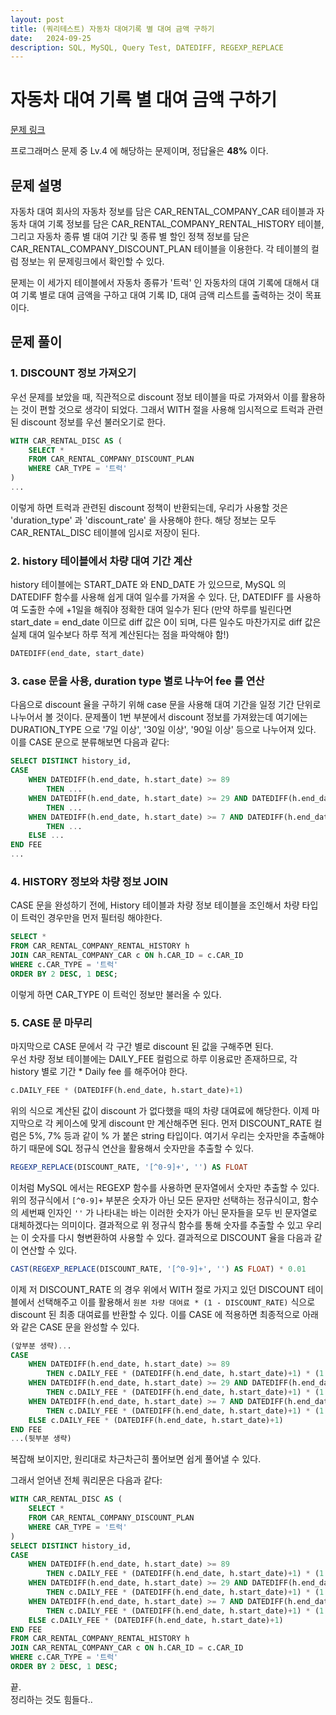```yaml
---
layout: post
title: (쿼리테스트) 자동차 대여기록 별 대여 금액 구하기
date:   2024-09-25
description: SQL, MySQL, Query Test, DATEDIFF, REGEXP_REPLACE
---
```


# 자동차 대여 기록 별 대여 금액 구하기
[문제 링크](https://school.programmers.co.kr/learn/courses/30/lessons/151141)

프로그래머스 문제 중 Lv.4 에 해당하는 문제이며, 정답율은 **48%** 이다.

## 문제 설명
자동차 대여 회사의 자동차 정보를 담은 CAR_RENTAL_COMPANY_CAR 테이블과 자동차 대여 기록 정보를 담은 CAR_RENTAL_COMPANY_RENTAL_HISTORY 테이블, 그리고 자동차 종류 별 대여 기간 및 종류 별 할인 정책 정보를 담은 CAR_RENTAL_COMPANY_DISCOUNT_PLAN 테이블을 이용한다. 각 테이블의 컬럼 정보는 위 문제링크에서 확인할 수 있다.

문제는 이 세가지 테이블에서 자동차 종류가 '트럭' 인 자동차의 대여 기록에 대해서 대여 기록 별로 대여 금액을 구하고 대여 기록 ID, 대여 금액 리스트를 출력하는 것이 목표이다.  

## 문제 풀이
### 1. DISCOUNT 정보 가져오기
우선 문제를 보았을 때, 직관적으로 discount 정보 테이블을 따로 가져와서 이를 활용하는 것이 편할 것으로 생각이 되었다. 그래서 WITH 절을 사용해 임시적으로 트럭과 관련된 discount 정보를 우선 불러오기로 한다.

```SQL
WITH CAR_RENTAL_DISC AS (
    SELECT *
    FROM CAR_RENTAL_COMPANY_DISCOUNT_PLAN
    WHERE CAR_TYPE = '트럭'
)
...
```
이렇게 하면 트럭과 관련된 discount 정책이 반환되는데, 우리가 사용할 것은 'duration_type' 과 'discount_rate' 을 사용해야 한다. 해당 정보는 모두 CAR_RENTAL_DISC 테이블에 임시로 저장이 된다.

### 2. history 테이블에서 차량 대여 기간 계산
history 테이블에는 START_DATE 와 END_DATE 가 있으므로, MySQL 의 DATEDIFF 함수를 사용해 쉽게 대여 일수를 가져올 수 있다. 단, DATEDIFF 를 사용하여 도출한 수에 +1일을 해줘야 정확한 대여 일수가 된다 (만약 하루를 빌린다면 start_date = end_date 이므로 diff 값은 0이 되며, 다른 일수도 마찬가지로 diff 값은 실제 대여 일수보다 하루 적게 계산된다는 점을 파악해야 함!)

```SQL
DATEDIFF(end_date, start_date)
```

### 3. case 문을 사용, duration type 별로 나누어 fee 를 연산
다음으로 discount 율을 구하기 위해 case 문을 사용해 대여 기간을 일정 기간 단위로 나누어서 볼 것이다. 문제풀이 1번 부분에서 discount 정보를 가져왔는데 여기에는 DURATION_TYPE 으로 '7일 이상', '30일 이상', '90일 이상' 등으로 나누어져 있다. 이를 CASE 문으로 분류해보면 다음과 같다:

```SQL
SELECT DISTINCT history_id,
CASE 
    WHEN DATEDIFF(h.end_date, h.start_date) >= 89 
        THEN ...
    WHEN DATEDIFF(h.end_date, h.start_date) >= 29 AND DATEDIFF(h.end_date, h.start_date) < 89 
        THEN ...
    WHEN DATEDIFF(h.end_date, h.start_date) >= 7 AND DATEDIFF(h.end_date, h.start_date) < 29 
        THEN ...
    ELSE ...
END FEE
...
```

### 4. HISTORY 정보와 차량 정보 JOIN
CASE 문을 완성하기 전에, History 테이블과 차량 정보 테이블을 조인해서 차량 타입이 트럭인 경우만을 먼저 필터링 해야한다. 
```SQL
SELECT *
FROM CAR_RENTAL_COMPANY_RENTAL_HISTORY h
JOIN CAR_RENTAL_COMPANY_CAR c ON h.CAR_ID = c.CAR_ID
WHERE c.CAR_TYPE = '트럭'
ORDER BY 2 DESC, 1 DESC;
```
이렇게 하면 CAR_TYPE 이 트럭인 정보만 불러올 수 있다.

### 5. CASE 문 마무리
마지막으로 CASE 문에서 각 구간 별로 discount 된 값을 구해주면 된다.  
우선 차량 정보 테이블에는 DAILY_FEE 컬럼으로 하루 이용료만 존재하므로, 각 history 별로 기간 * Daily fee 를 해주어야 한다.

```SQL
c.DAILY_FEE * (DATEDIFF(h.end_date, h.start_date)+1)
```
위의 식으로 계산된 값이 discount 가 없다했을 때의 차량 대여료에 해당한다. 이제 마지막으로 각 케이스에 맞게 discount 만 계산해주면 된다. 먼저 DISCOUNT_RATE 컬럼은 5%, 7% 등과 같이 % 가 붙은 string 타입이다. 여기서 우리는 숫자만을 추출해야 하기 때문에 SQL 정규식 연산을 활용해서 숫자만을 추출할 수 있다.

```SQL
REGEXP_REPLACE(DISCOUNT_RATE, '[^0-9]+', '') AS FLOAT
```
이처럼 MySQL 에서는 REGEXP 함수를 사용하면 문자열에서 숫자만 추출할 수 있다. 위의 정규식에서 ```[^0-9]+```  부분은 숫자가 아닌 모든 문자만 선택하는 정규식이고, 함수의 세번째 인자인 ```''``` 가 나타내는 바는 이러한 숫자가 아닌 문자들을 모두 빈 문자열로 대체하겠다는 의미이다. 결과적으로 위 정규식 함수를 통해 숫자를 추출할 수 있고 우리는 이 숫자를 다시 형변환하여 사용할 수 있다. 결과적으로 DISCOUNT 율을 다음과 같이 연산할 수 있다.
```SQL
CAST(REGEXP_REPLACE(DISCOUNT_RATE, '[^0-9]+', '') AS FLOAT) * 0.01
```
이제 저 DISCOUNT_RATE 의 경우 위에서 WITH 절로 가지고 있던 DISCOUNT 테이블에서 선택해주고 이를 활용해서 ```원본 차량 대여료 * (1 - DISCOUNT_RATE)``` 식으로 discount 된 최종 대여료를 반환할 수 있다. 이를 CASE 에 적용하면 최종적으로 아래와 같은 CASE 문을 완성할 수 있다.

```SQL
(앞부분 생략)...
CASE 
    WHEN DATEDIFF(h.end_date, h.start_date) >= 89 
        THEN c.DAILY_FEE * (DATEDIFF(h.end_date, h.start_date)+1) * (1 - (SELECT CAST(REGEXP_REPLACE(DISCOUNT_RATE, '[^0-9]+', '') AS FLOAT) * 0.01 AS numbers FROM CAR_RENTAL_DISC WHERE DURATION_TYPE = '90일 이상'))
    WHEN DATEDIFF(h.end_date, h.start_date) >= 29 AND DATEDIFF(h.end_date, h.start_date) < 89 
        THEN c.DAILY_FEE * (DATEDIFF(h.end_date, h.start_date)+1) * (1 - (SELECT CAST(REGEXP_REPLACE(DISCOUNT_RATE, '[^0-9]+', '') AS FLOAT) * 0.01 AS numbers FROM CAR_RENTAL_DISC WHERE DURATION_TYPE = '30일 이상'))
    WHEN DATEDIFF(h.end_date, h.start_date) >= 7 AND DATEDIFF(h.end_date, h.start_date) < 29 
        THEN c.DAILY_FEE * (DATEDIFF(h.end_date, h.start_date)+1) * (1 - (SELECT CAST(REGEXP_REPLACE(DISCOUNT_RATE, '[^0-9]+', '') AS FLOAT) * 0.01 AS numbers FROM CAR_RENTAL_DISC WHERE DURATION_TYPE = '7일 이상'))
    ELSE c.DAILY_FEE * (DATEDIFF(h.end_date, h.start_date)+1)
END FEE
...(뒷부분 생략)
```
복잡해 보이지만, 원리대로 차근차근히 풀어보면 쉽게 풀어낼 수 있다. 

그래서 얻어낸 전체 쿼리문은 다음과 같다:
```SQL
WITH CAR_RENTAL_DISC AS (
    SELECT *
    FROM CAR_RENTAL_COMPANY_DISCOUNT_PLAN
    WHERE CAR_TYPE = '트럭'
)
SELECT DISTINCT history_id,
CASE 
    WHEN DATEDIFF(h.end_date, h.start_date) >= 89 
        THEN c.DAILY_FEE * (DATEDIFF(h.end_date, h.start_date)+1) * (1 - (SELECT CAST(REGEXP_REPLACE(DISCOUNT_RATE, '[^0-9]+', '') AS FLOAT) * 0.01 AS numbers FROM CAR_RENTAL_DISC WHERE DURATION_TYPE = '90일 이상'))
    WHEN DATEDIFF(h.end_date, h.start_date) >= 29 AND DATEDIFF(h.end_date, h.start_date) < 89 
        THEN c.DAILY_FEE * (DATEDIFF(h.end_date, h.start_date)+1) * (1 - (SELECT CAST(REGEXP_REPLACE(DISCOUNT_RATE, '[^0-9]+', '') AS FLOAT) * 0.01 AS numbers FROM CAR_RENTAL_DISC WHERE DURATION_TYPE = '30일 이상'))
    WHEN DATEDIFF(h.end_date, h.start_date) >= 7 AND DATEDIFF(h.end_date, h.start_date) < 29 
        THEN c.DAILY_FEE * (DATEDIFF(h.end_date, h.start_date)+1) * (1 - (SELECT CAST(REGEXP_REPLACE(DISCOUNT_RATE, '[^0-9]+', '') AS FLOAT) * 0.01 AS numbers FROM CAR_RENTAL_DISC WHERE DURATION_TYPE = '7일 이상'))
    ELSE c.DAILY_FEE * (DATEDIFF(h.end_date, h.start_date)+1)
END FEE
FROM CAR_RENTAL_COMPANY_RENTAL_HISTORY h
JOIN CAR_RENTAL_COMPANY_CAR c ON h.CAR_ID = c.CAR_ID
WHERE c.CAR_TYPE = '트럭'
ORDER BY 2 DESC, 1 DESC;
```

끝.  
정리하는 것도 힘들다..